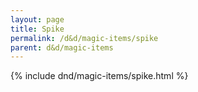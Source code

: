 ```yaml
---
layout: page
title: Spike
permalink: /d&d/magic-items/spike
parent: d&d/magic-items
---
```


{% include dnd/magic-items/spike.html %}